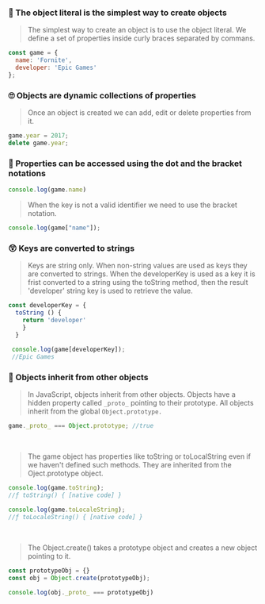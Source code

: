 ### 🌝 The object literal is the simplest way to create objects 
> The simplest way to create an object is to use the object literal. We define a set of properties inside curly braces separated by commans.

```js
const game = {
  name: 'Fornite',
  developer: 'Epic Games'
};
```

### 🙄 Objects are dynamic collections of properties 
> Once an object is created we can add, edit or delete properties from it. 

```js
game.year = 2017;
delete game.year;
```

### 🙂 Properties can be accessed using the dot and the bracket notations

```js
console.log(game.name)
```

> When the key is not a valid identifier we need to use the bracket notation.

```js
console.log(game["name"]);
```

### 😲 Keys are converted to strings 
> Keys are string only. When non-string values are used as keys they are converted to strings. 
> When the developerKey is used as a key it is frist converted to a string using the toString method,
> then the result 'developer' string key is used to retrieve the value. 

```js
const developerKey = {
  toString () {
    return 'developer'
    }
  }
  
 console.log(game[developerKey]);
 //Epic Games
 ```
 
 ### 🥥 Objects inherit from other objects 
 > In JavaScript, objects inherit from other objects. Objects have a hidden property called `_proto_` pointing to their prototype.
 > All objects inherit from the global `Object.prototype.`

```js
game._proto_ === Object.prototype; //true
```

<br>

> The game object has properties like toString or toLocalString even if we haven't defined such methods. 
> They are inherited from the Oject.prototype object.

```js
console.log(game.toString);
//ƒ toString() { [native code] }

console.log(game.toLocaleString);
//ƒ toLocaleString() { [native code] }
```

<br>

> The Object.create() takes a prototype object and creates a new object pointing to it.

```js
const prototypeObj = {}
const obj = Object.create(prototypeObj);

console.log(obj._proto_ === prototypeObj)
```
 
